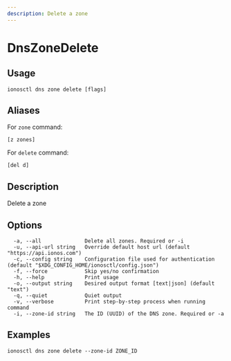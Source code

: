 ```yaml
---
description: Delete a zone
---
```


# DnsZoneDelete

## Usage

```text
ionosctl dns zone delete [flags]
```

## Aliases

For `zone` command:

```text
[z zones]
```

For `delete` command:

```text
[del d]
```

## Description

Delete a zone

## Options

```text
  -a, --all              Delete all zones. Required or -i
  -u, --api-url string   Override default host url (default "https://api.ionos.com")
  -c, --config string    Configuration file used for authentication (default "$XDG_CONFIG_HOME/ionosctl/config.json")
  -f, --force            Skip yes/no confirmation
  -h, --help             Print usage
  -o, --output string    Desired output format [text|json] (default "text")
  -q, --quiet            Quiet output
  -v, --verbose          Print step-by-step process when running command
  -i, --zone-id string   The ID (UUID) of the DNS zone. Required or -a
```

## Examples

```text
ionosctl dns zone delete --zone-id ZONE_ID
```

